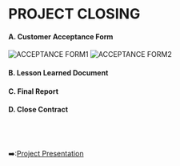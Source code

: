 # PROJECT CLOSING
#### A. Customer Acceptance Form
![ACCEPTANCE FORM1](https://user-images.githubusercontent.com/121302293/210233873-1a694b62-9977-4c6d-9496-cd667375623c.jpg)
![ACCEPTANCE FORM2](https://user-images.githubusercontent.com/121302293/210233881-57479d3d-2684-4579-a5b2-0de6ec839d92.jpg)
#### B. Lesson Learned Document
#### C. Final Report
#### D. Close Contract

&nbsp;<br>
&nbsp;<br>
&nbsp;<br>
:arrow_right::[Project Presentation](https://github.com/FilleHeureuse/Fake-News-Detection-System/blob/main/Project%20Management%20Plan%20(PMP)/VII.%20Project%20Presentation.md)
